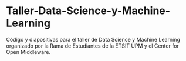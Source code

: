 # Taller-Data-Science-y-Machine-Learning
Código y diapositivas para el taller de Data Science y Machine Learning organizado por la Rama de Estudiantes de la ETSIT UPM y el Center for Open Middleware.
